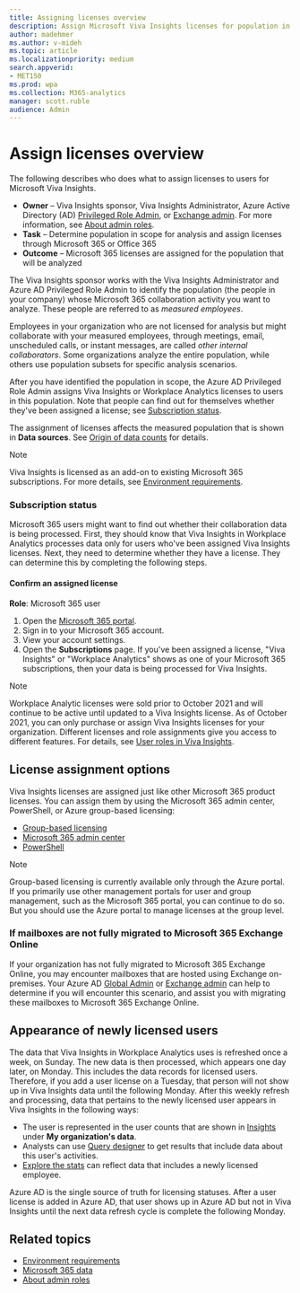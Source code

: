 ```yaml
---
title: Assigning licenses overview
description: Assign Microsoft Viva Insights licenses for population in scope for analysis
author: madehmer
ms.author: v-mideh
ms.topic: article
ms.localizationpriority: medium 
search.appverid:
- MET150
ms.prod: wpa
ms.collection: M365-analytics
manager: scott.ruble
audience: Admin
---
```


# Assign licenses overview

The following describes who does what to assign licenses to users for Microsoft Viva Insights.

* **Owner** &ndash; Viva Insights sponsor, Viva Insights Administrator, Azure Active Directory (AD) [Privileged Role Admin](/azure/active-directory/roles/permissions-reference#privileged-role-administrator), or [Exchange admin](/azure/active-directory/roles/permissions-reference#exchange-administrator). For more information, see [About admin roles](/microsoft-365/admin/add-users/about-admin-roles?view=o365-worldwide&preserve-view=true).
* **Task** &ndash; Determine population in scope for analysis and assign licenses through Microsoft 365 or Office 365
* **Outcome** &ndash; Microsoft 365 licenses are assigned for the population that will be analyzed

The Viva Insights sponsor works with the Viva Insights Administrator and Azure AD Privileged Role Admin to identify the population (the people in your company) whose Microsoft 365 collaboration activity you want to analyze. These people are referred to as _measured employees_.

Employees in your organization who are not licensed for analysis but might collaborate with your measured employees, through meetings, email, unscheduled calls, or instant messages, are called _other internal collaborators_. Some organizations analyze the entire population, while others use population subsets for specific analysis scenarios.

After you have identified the population in scope, the Azure AD Privileged Role Admin assigns Viva Insights or Workplace Analytics licenses to users in this population. Note that people can find out for themselves whether they've been assigned a license; see [Subscription status](#subscription-status).

The assignment of licenses affects the measured population that is shown in **Data sources**. See [Origin of data counts](../use/office-365-data.md#origin-of-data-counts) for details.

>[!Note]
>Viva Insights is licensed as an add-on to existing Microsoft 365 subscriptions. For more details, see [Environment requirements](environment-requirements.md).

### Subscription status

Microsoft 365 users might want to find out whether their collaboration data is being processed. First, they should know that Viva Insights in Workplace Analytics processes data only for users who've been assigned Viva Insights licenses. Next, they need to determine whether they have a license. They can determine this by completing the following steps.

#### Confirm an assigned license

**Role**: Microsoft 365 user

1. Open the [Microsoft 365 portal](https://portal.office.com).
2. Sign in to your Microsoft 365 account.
3. View your account settings.
4. Open the **Subscriptions** page. If you've been assigned a license, "Viva Insights" or "Workplace Analytics" shows as one of your Microsoft 365 subscriptions, then your data is being processed for Viva Insights.

>[!Note]
>Workplace Analytic licenses were sold prior to October 2021 and will continue to be active until updated to a Viva Insights license. As of October 2021, you can only purchase or assign Viva Insights licenses for your organization. Different licenses and role assignments give you access to different features. For details, see [User roles in Viva Insights](../use/user-roles.md).

<!--## Video: Assign licenses
Intro text out for now:
Watch this video to learn how Workplace Analytics licenses work and how the Microsoft 365 admin can assign Workplace Analytics licenses. old link, with thumbnail
[<img src="../Images/WpA/setup/Assign-licenses.png" alt="Assign licenses video">](https://aka.ms/AssignWpALicenses_Video)

<iframe width="640" height="564" src="https://player.vimeo.com/video/282896938" frameborder="0" allowFullScreen></iframe>
-->
## License assignment options

Viva Insights licenses are assigned just like other Microsoft 365 product licenses. You can assign them by using the Microsoft 365 admin center, PowerShell, or Azure group-based licensing:

* [Group-based licensing](/azure/active-directory/enterprise-users/licensing-groups-assign)
* [Microsoft 365 admin center​](/microsoft-365/admin/add-users/add-users)
* [PowerShell](../Use/Assigning-licenses-with-powershell.md)

>[!Note]
>Group-based licensing is currently available only through the Azure portal. If you primarily use other management portals for user and group management, such as the Microsoft 365 portal, you can continue to do so. But you should use the Azure portal to manage licenses at the group level.

### If mailboxes are not fully migrated to Microsoft 365 Exchange Online

If your organization has not fully migrated to Microsoft 365 Exchange Online, you may encounter mailboxes that are hosted using Exchange on-premises. Your Azure AD [Global Admin](/azure/active-directory/roles/permissions-reference#global-administrator) or [Exchange admin](/azure/active-directory/roles/permissions-reference#exchange-administrator) can help to determine if you will encounter this scenario, and assist you with migrating these mailboxes to Microsoft 365 Exchange Online.

## Appearance of newly licensed users

The data that Viva Insights in Workplace Analytics uses is refreshed once a week, on Sunday. The new data is then processed, which appears one day later, on Monday. This includes the data records for licensed users. Therefore, if you add a user license on a Tuesday, that person will not show up in Viva Insights data until the following Monday. After this weekly refresh and processing, data that pertains to the newly licensed user appears in Viva Insights in the following ways:

* The user is represented in the user counts that are shown in [Insights](../use/insights.md) under **My organization's data**.
* Analysts can use [Query designer](../tutorials/query-designer.md) to get results that include data about this user's activities.
* [Explore the stats](../use/explore-intro.md) can reflect data that includes a newly licensed employee.

Azure AD is the single source of truth for licensing statuses. After a user license is added in Azure AD, that user shows up in Azure AD but not in Viva Insights until the next data refresh cycle is complete the following Monday.

## Related topics

* [Environment requirements](environment-requirements.md)
* [Microsoft 365 data](../use/office-365-data.md)
* [About admin roles](/microsoft-365/admin/add-users/about-admin-roles)
